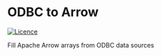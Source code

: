 # ODBC to Arrow

[![Licence](https://img.shields.io/crates/l/odbc-api)](https://github.com/pacman82/odbc-arrow/blob/master/License)

Fill Apache Arrow arrays from ODBC data sources
